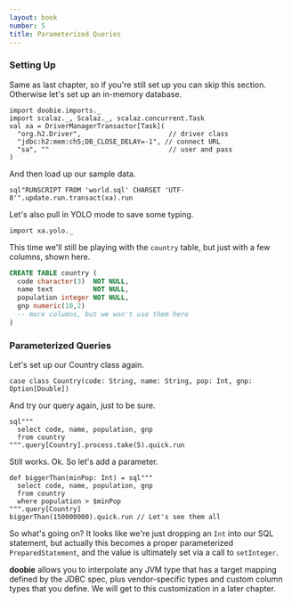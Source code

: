 ```yaml
---
layout: book
number: 5
title: Parameterized Queries
---
```


### Setting Up

Same as last chapter, so if you're still set up you can skip this section. Otherwise let's set up an in-memory database.

```tut:silent
import doobie.imports._
import scalaz._, Scalaz._, scalaz.concurrent.Task
val xa = DriverManagerTransactor[Task](
  "org.h2.Driver",                      // driver class
  "jdbc:h2:mem:ch5;DB_CLOSE_DELAY=-1", // connect URL
  "sa", ""                              // user and pass
)
```

And then load up our sample data.

```tut
sql"RUNSCRIPT FROM 'world.sql' CHARSET 'UTF-8'".update.run.transact(xa).run
```

Let's also pull in YOLO mode to save some typing.

```tut:silent
import xa.yolo._
```

This time we'll still be playing with the `country` table, but just with a few columns, shown here.

```sql
CREATE TABLE country (
  code character(3)  NOT NULL,
  name text          NOT NULL,
  population integer NOT NULL,
  gnp numeric(10,2)
  -- more columns, but we won't use them here
)
```


### Parameterized Queries

Let's set up our Country class again.

```tut:silent
case class Country(code: String, name: String, pop: Int, gnp: Option[Double])
```

And try our query again, just to be sure.

```tut
sql"""
  select code, name, population, gnp 
  from country
""".query[Country].process.take(5).quick.run
```

Still works. Ok. So let's add a parameter. 

```tut
def biggerThan(minPop: Int) = sql"""
  select code, name, population, gnp 
  from country
  where population > $minPop
""".query[Country]
biggerThan(150000000).quick.run // Let's see them all
```

So what's going on? It looks like we're just dropping an `Int`  into our SQL statement, but actually this becomes a proper parameterized `PreparedStatement`, and the value is ultimately set via a call to `setInteger`. 

**doobie** allows you to interpolate any JVM type that has a target mapping defined by the JDBC spec, plus vendor-specific types and custom column types that you define. We will get to this customization in a later chapter.









